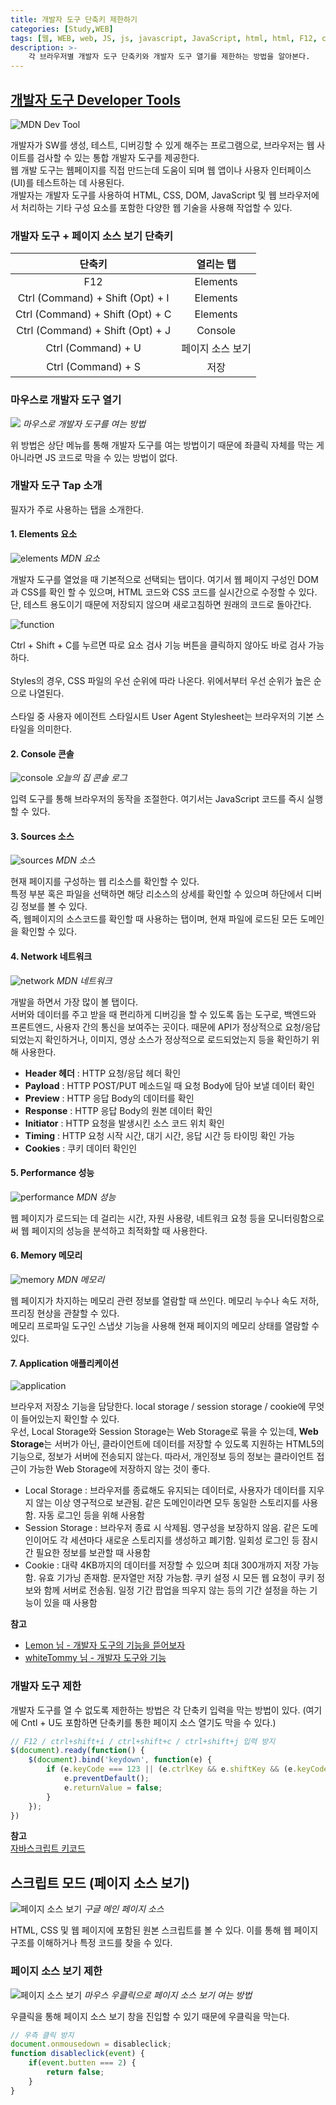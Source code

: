 ```yaml
---
title: 개발자 도구 단축키 제한하기
categories: [Study,WEB]
tags: [웹, WEB, web, JS, js, javascript, JavaScript, html, html, F12, ctrl, shift, i, j, c]
description: >-
    각 브라우저별 개발자 도구 단축키와 개발자 도구 열기를 제한하는 방법을 알아본다.
---
```


## [개발자 도구 Developer Tools](https://developer.mozilla.org/ko/docs/Glossary/Developer_Tools)

![MDN Dev Tool](/assets/img/post_img/blog_img/mbn_dev_tool.png)

개발자가 SW를 생성, 테스트, 디버깅할 수 있게 해주는 프로그램으로, 브라우저는 웹 사이트를 검사할 수 있는 통합 개발자 도구를 제공한다.<br/>
웹 개발 도구는 웹페이지를 직접 만드는데 도움이 되며 웹 앱이나 사용자 인터페이스 (UI)를 테스트하는 데 사용된다.<br/>
개발자는 개발자 도구를 사용하여 HTML, CSS, DOM, JavaScript 및 웹 브라우저에서 처리하는 기타 구성 요소를 포함한 다양한 웹 기술을 사용해 작업할 수 있다.


### 개발자 도구 + 페이지 소스 보기 단축키

|              단축키              |    열리는 탭     |
| :------------------------------: | :--------------: |
|               F12                |     Elements     |
| Ctrl (Command) + Shift (Opt) + I |     Elements     |
| Ctrl (Command) + Shift (Opt) + C |     Elements     |
| Ctrl (Command) + Shift (Opt) + J |     Console      |
|        Ctrl (Command) + U        | 페이지 소스 보기 |
|        Ctrl (Command) + S        |       저장       |


### 마우스로 개발자 도구 열기

![](/assets/img/post_img/blog_img/devtool.png)
_마우스로 개발자 도구를 여는 방법_

위 방법은 상단 메뉴를 통해 개발자 도구를 여는 방법이기 때문에 좌클릭 자체를 막는 게 아니라면 JS 코드로 막을 수 있는 방법이 없다.

### 개발자 도구 Tap 소개

필자가 주로 사용하는 탭을 소개한다.

#### 1. Elements 요소

![elements](/assets/img/post_img/blog_img/element.png)
_MDN 요소_

개발자 도구를 열었을 때 기본적으로 선택되는 탭이다. 여기서 웹 페이지 구성인 DOM과 CSS를 확인 할 수 있으며, HTML 코드와 CSS 코드를 실시간으로 수정할 수 있다. 단, 테스트 용도이기 때문에 저장되지 않으며 새로고침하면 원래의 코드로 돌아간다.<br/>

![function](/assets/img/post_img/blog_img/func.png)

Ctrl + Shift + C를 누르면 따로 요소 검사 기능 버튼을 클릭하지 않아도 바로 검사 가능하다.<br/>
<br/>
Styles의 경우, CSS 파일의 우선 순위에 따라 나온다. 위에서부터 우선 순위가 높은 순으로 나열된다.<br/>
<br/>
스타일 중 사용자 에이전트 스타일시트 User Agent Stylesheet는 브라우저의 기본 스타일을 의미한다.

#### 2. Console 콘솔

![console](/assets/img/post_img/blog_img/console.png)
_오늘의 집 콘솔 로그_

입력 도구를 통해 브라우저의 동작을 조절한다. 여기서는 JavaScript 코드를 즉시 실행할 수 있다.

#### 3. Sources 소스

![sources](/assets/img/post_img/blog_img/source.png)
_MDN 소스_

현재 페이지를 구성하는 웹 리소스를 확인할 수 있다.<br/>
특정 부분 혹은 파일을 선택하면 해당 리소스의 상세를 확인할 수 있으며 하단에서 디버깅 정보를 볼 수 있다.<br/>
즉, 웹페이지의 소스코드를 확인할 때 사용하는 탭이며, 현재 파일에 로드된 모든 도메인을 확인할 수 있다.

#### 4. Network 네트워크

![network](/assets/img/post_img/blog_img/network.png)
_MDN 네트워크_

개발을 하면서 가장 많이 볼 탭이다.<br/>
서버와 데이터를 주고 받을 때 편리하게 디버깅을 할 수 있도록 돕는 도구로, 백엔드와 프론트엔드, 사용자 간의 통신을 보여주는 곳이다. 때문에 API가 정상적으로 요청/응답 되었는지 확인하거나, 이미지, 영상 소스가 정상적으로 로드되었는지 등을 확인하기 위해 사용한다.

- **Header 헤더** : HTTP 요청/응답 헤더 확인
- **Payload** : HTTP POST/PUT 메소드일 때 요청 Body에 담아 보낼 데이터 확인
- **Preview** : HTTP 응답 Body의 데이터를 확인
- **Response** : HTTP 응답 Body의 원본 데이터 확인
- **Initiator** : HTTP 요청을 발생시킨 소스 코드 위치 확인
- **Timing** : HTTP 요청 시작 시간, 대기 시간, 응답 시간 등 타이밍 확인 가능
- **Cookies** : 쿠키 데이터 확인인


#### 5. Performance 성능

![performance](/assets/img/post_img/blog_img/perfomence.png)
_MDN 성능_

웹 페이지가 로드되는 데 걸리는 시간, 자원 사용량, 네트워크 요청 등을 모니터링함으로써 웹 페이지의 성능을 분석하고 최적화할 때 사용한다.

#### 6. Memory 메모리

![memory](/assets/img/post_img/blog_img/memory.png)
_MDN 메모리_

웹 페이지가 차지하는 메모리 관련 정보를 열람할 때 쓰인다. 메모리 누수나 속도 저하, 프리징 현상을 관찰할 수 있다.<br/>
메모리 프로파일 도구인 스냅샷 기능을 사용해 현재 페이지의 메모리 상태를 열람할 수 있다.

#### 7. Application 애플리케이션

![application](/assets/img/post_img/blog_img/app.png)

브라우저 저장소 기능을 담당한다. local storage / session storage / cookie에 무엇이 들어있는지 확인할 수 있다.<br/>
우선, Local Storage와 Session Storage는 Web Storage로 묶을 수 있는데, **Web Storage**는 서버가 아닌, 클라이언트에 데이터를 저장할 수 있도록 지원하는 HTML5의 기능으로, 정보가 서버에 전송되지 않는다. 따라서, 개인정보 등의 정보는 클라이언트 접근이 가능한 Web Storage에 저장하지 않는 것이 좋다.

- Local Storage : 브라우저를 종료해도 유지되는 데이터로, 사용자가 데이터를 지우지 않는 이상 영구적으로 보관됨. 같은 도메인이라면 모두 동일한 스토리지를 사용함. 자동 로그인 등을 위해 사용함
- Session Storage : 브라우저 종료 시 삭제됨. 영구성을 보장하지 않음. 같은 도메인이어도 각 세션마다 새로운 스토리지를 생성하고 폐기함. 일회성 로그인 등 잠시간 필요한 정보를 보관할 때 사용함
- Cookie : 대략 4KB까지의 데이터를 저장할 수 있으며 최대 300개까지 저장 가능함. 유효 기가닝 존재함. 문자열만 저장 가능함. 쿠키 설정 시 모든 웹 요청이 쿠키 정보와 함께 서버로 전송됨. 일정 기간 팝업을 띄우지 않는 등의 기간 설정을 하는 기능이 있을 때 사용함


**참고**<br/>
- [Lemon 님 - 개발자 도구의 기능을 뜯어보자](https://velog.io/@remon/%EA%B0%9C%EB%B0%9C%EC%9E%90-%EB%8F%84%EA%B5%AC%EC%9D%98-%EA%B8%B0%EB%8A%A5%EC%9D%84-%EB%9C%AF%EC%96%B4%EB%B3%B4%EC%9E%90)<br/>
- [whiteTommy 님 - 개발자 도구와 기능](https://whitehacking.tistory.com/22)


### 개발자 도구 제한

개발자 도구를 열 수 없도록 제한하는 방법은 각 단축키 입력을 막는 방법이 있다. (여기에 Cntl + U도 포함하면 단축키를 통한 페이지 소스 열기도 막을 수 있다.)

```js
// F12 / ctrl+shift+i / ctrl+shift+c / ctrl+shift+j 입력 방지
$(document).ready(function() {
    $(document).bind('keydown', function(e) {
        if (e.keyCode === 123 || (e.ctrlKey && e.shiftKey && (e.keyCode === 73 || e.keyCode === 67 || e.keyCode === 74))) {
            e.preventDefault();
            e.returnValue = false;
        }
    });
})
```

**참고**<br/>
[자바스크립트 키코드](https://www.toptal.com/developers/keycode)<br/>

## 스크립트 모드 (페이지 소스 보기)

![페이지 소스 보기](/assets/img/post_img/blog_img/google_page.png)
_구글 메인 페이지 소스_

HTML, CSS 및 웹 페이지에 포함된 원본 스크립트를 볼 수 있다. 이를 통해 웹 페이지 구조를 이해하거나 특정 코드를 찾을 수 있다.

### 페이지 소스 보기 제한

![페이지 소스 보기](/assets/img/post_img/blog_img/pages.png)
_마우스 우클릭으로 페이지 소스 보기 여는 방법_

우클릭을 통해 페이지 소스 보기 창을 진입할 수 있기 때문에 우클릭을 막는다.

```js
// 우측 클릭 방지
document.onmousedown = disableclick;
function disableclick(event) {
    if(event.butten === 2) {
        return false;
    }
}
```
